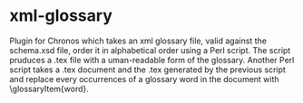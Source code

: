 # xml-glossary
Plugin for Chronos which takes an xml glossary file, valid against the schema.xsd file, order it in alphabetical order using a Perl script. The script pruduces a .tex file with a uman-readable form of the glossary.
Another Perl script takes a .tex document and the .tex generated by the previous script and replace every occurrences of a glossary word in the document with \glossaryItem{word}.
